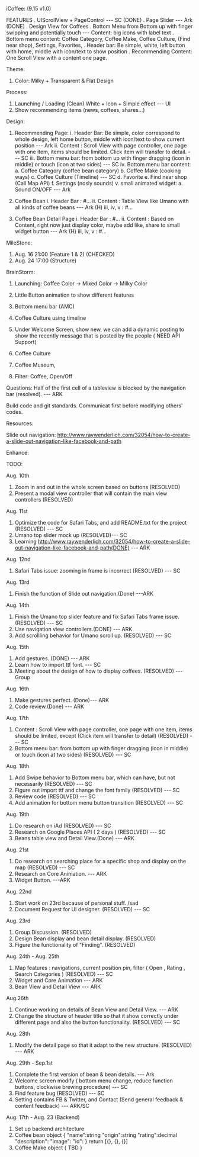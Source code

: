 iCoffee: (9.15 v1.0)

FEATURES
	. UIScrollView + PageControl --- SC (DONE)
	. Page Slider  --- Ark (DONE)
	. Design View for Coffees
	. Bottom Menu from Bottom up with finger swipping and potentially touch
		--- Content: big icons with label text
	. Bottom menu content:  Coffee Category, Coffee Make, Coffee Culture, (Find near shop), Settings, Favorites,
	. Header bar: Be simple, white, left button with home, middle with icon/text to show position
	. Recommending Content: One Scroll View with a content one page.

Theme:
1. Color: Milky + Transparent & Flat Design

Process:
1. Launching / Loading (Clean) White + Icon + Simple effect --- UI
2. Show recommending items (news, coffees, shares...)

Design:
1. Recommending Page:
	i. Header Bar: Be simple, color correspond to whole design, left home button, middle with icon/text to show current position --- Ark
   ii. Content : Scroll View with page controller, one page with one item, items should be limited. Click item will transfer to detail.  --- SC
  iii. Bottom menu bar: from bottom up with finger dragging (icon in middle) or touch (icon at two sides) --- SC
   iv. Bottom menu bar content: a. Coffee Category (coffee bean category) b. Coffee Make (cooking ways) c. Coffee Culture (Timeline) --- SC
   								d. Favorite e. Find near shop (Call Map API) f. Settings (nosiy sounds)
    v. small animated widget: a. Sound ON/OFF --- Ark

2. Coffee Bean
	i. Header Bar : #...
   ii. Content :  Table View like Umano with all kinds of coffee beans --- Ark (H)
  iii, iv, v : #...

3. Coffee Bean Detail Page
	i. Header Bar : #...
   ii. Content : Based on Content, right now just display color, maybe add like, share to small widget button --- Ark (H)
  iii, iv, v : #...


MileStone:
1. Aug. 16 21:00 (Feature 1 & 2) (CHECKED)
2. Aug. 24 17:00 (Structure)

BrainStorm:
1. Launching: Coffee Color -> Mixed Color -> Milky Color
2. Little Button animation to show different features
3. Bottom menu bar (AMC)
4. Coffee Culture using timeline
5. Under Welcome Screen, show new, we can add a dynamic posting to show the recently message that is posted by the people ( NEED API Support)

6. Coffee Culture
7. Coffee Museum, 
8. Filter: Coffee, Open/Off


Questions:
Half of the first cell of a tableview is blocked by the navigation bar (resolved). --- ARK

Build code and git standards. 
Communicat first before modifying others' codes. 



Resources:

Slide out navigation:
http://www.raywenderlich.com/32054/how-to-create-a-slide-out-navigation-like-facebook-and-path

Enhance:



TODO:

Aug. 10th
1. Zoom in and out in the whole screen based on buttons (RESOLVED)
2. Present a modal view controller that will contain the main view controllers (RESOLVED)
	
	
Aug. 11st
1. Optimize the code for Safari Tabs, and add README.txt for the project (RESOLVED) --- SC
2. Umano top slider mock up (RESOLVED)--- SC
3. Learning http://www.raywenderlich.com/32054/how-to-create-a-slide-out-navigation-like-facebook-and-path(DONE)	--- ARK


Aug. 12nd
1. Safari Tabs issue: zooming in frame is incorrect (RESOLVED) --- SC


Aug. 13rd
1. Finish the function of Slide out navigation.(Done) ---ARK


Aug. 14th
1. Finish the Umano top slider feature and fix Safari Tabs frame issue. (RESOLVED) --- SC
2. Use navigation view controllers.(DONE) --- ARK
3. Add scrollling behavior for Umano scroll up. (RESOLVED) --- SC


Aug. 15th
1. Add gestures. (DONE) --- ARK
2. Learn how to import ttf font. --- SC
3. Meeting about the design of how to display coffees. (RESOLVED) --- Group


Aug. 16th
1. Make gestures perfect. (Done)--- ARK
2. Code review.(Done) --- ARK 


Aug. 17th
1. Content : Scroll View with page controller, one page with one item, items should be limited, 
	except (Click item will transfer to detail) (RESOLVED) --- SC
2. Bottom menu bar: from bottom up with finger dragging (icon in middle) or touch (icon at two sides) (RESOLVED) --- SC

Aug. 18th
1. Add Swipe behavior to Bottom menu bar, which can have, but not necessarily (RESOLVED) --- SC
2. Figure out import ttf and change the font family (RESOLVED) --- SC
3. Review code (RESOLVED) ---  SC
4. Add animation for bottom menu button transition (RESOLVED) --- SC 

Aug. 19th
1. Do research on iAd (RESOLVED) --- SC
2. Research on Google Places API ( 2 days ) (RESOLVED) --- SC
3. Beans table view and Detail View.(Done) --- ARK

Aug. 21st
1. Do research on searching place for a specific shop and display on the map (RESOLVED) --- SC
2. Research on Core Animation. --- ARK
3. Widget Button. ---ARK

Aug. 22nd
1. Start work on 23rd because of personal stuff. /sad
2. Document Request for UI designer. (RESOLVED) --- SC


Aug. 23rd
1. Group Discussion. (RESOLVED)
2. Design Bean display and bean detail display. (RESOLVED)
3. Figure the functionality of "Finding". (RESOLVED)


Aug. 24th - Aug. 25th
1. Map features : navigations, current position pin, filter ( Open , Rating , Search Categories ) (RESOLVED) --- SC
2. Widget and Core Animation --- ARK
3. Bean View and Detail View --- ARK

Aug.26th
1. Continue working on details of Bean View and Detail View.  --- ARK
2. Change the structure of header title so that it show correctly under different page and also the button functionality. (RESOLVED) --- SC

Aug. 28th
1. Modify the detail page so that it adapt to the new structure. (RESOLVED) --- ARK 

Aug. 29th - Sep.1st
1. Complete the first version of bean & bean details. --- Ark
2. Welcome screen modify ( bottom menu change, reduce function buttons, clockwise brewing procedure) --- SC
3. Find feature bug (RESOLVED) --- SC
4. Setting contains FB & Twitter, and Contact (Send general feedback & content feedback) --- ARK/SC

Aug. 17th - Aug. 23 (Backend)
1. Set up backend architecture
2. Coffee bean object
{
	"name":string
	"origin":string
	"rating":decimal
	"description":
	"image":
	"id":
}
return [{}, {}, {}]
3. Coffee Make object
{
	TBD
}